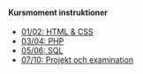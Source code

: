 #### Kursmoment instruktioner

* [01/02: HTML & CSS](kurser/webtec-v1/kmom01)
* [03/04: PHP](kurser/webtec-v1/kmom03)
* [05/06: SQL](kurser/webtec-v1/kmom05)
* [07/10: Projekt och examination](kurser/webtec-v1/kmom10)
